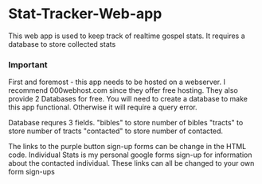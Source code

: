 # Stat-Tracker-Web-app
This web app is used to keep track of realtime gospel stats. It requires a database to store collected stats

<h3> Important </h3>
First and foremost - this app needs to be hosted on a webserver. I recommend 000webhost.com since they offer free hosting. They also provide 2 Databases for free. You will need to create a database to make this app functional. Otherwise it will require a query error. 

Database requres 3 fields.
  "bibles" to store number of bibles
  "tracts" to store number of tracts
  "contacted" to store number of contacted.
  
  The links to the purple button sign-up forms can be change in the HTML code. 
  Individual Stats is my personal google forms sign-up for information about the contacted individual. 
  These links can all be changed to your own form sign-ups
 
